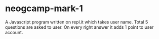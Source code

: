 # neogcamp-mark-1
A Javascript program written on repl.it which takes user name.
Total 5 questions are asked to user.
On every right answer it adds 1 point to user account.

